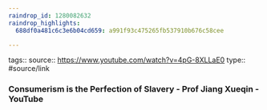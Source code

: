 ```yaml
---
raindrop_id: 1280082632
raindrop_highlights:
  688df0a481c6c3e6b04cd659: a991f93c475265fb537910b676c58cee

---
```


tags::
source:: https://www.youtube.com/watch?v=4pG-8XLLaE0
type:: #source/link

### Consumerism is the Perfection of Slavery - Prof Jiang Xueqin - YouTube


